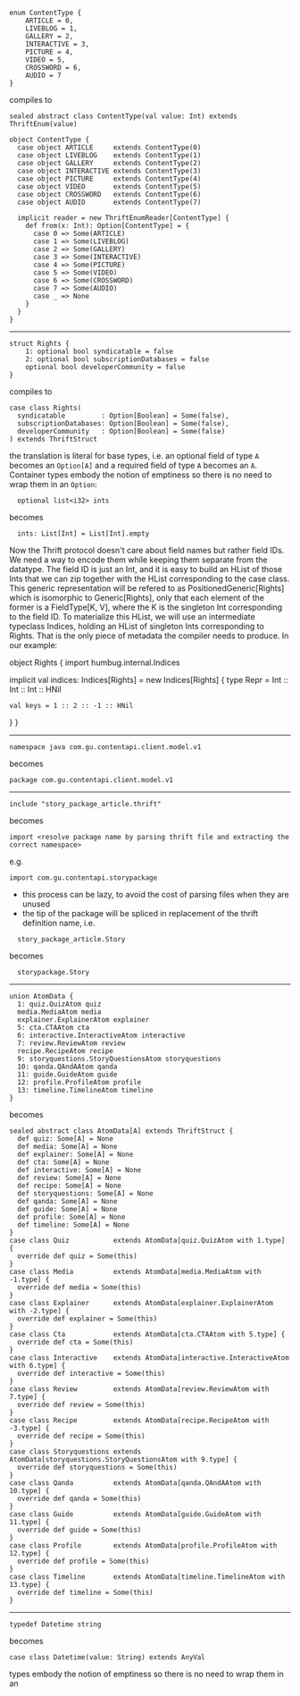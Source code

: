 ```
enum ContentType {
    ARTICLE = 0,
    LIVEBLOG = 1,
    GALLERY = 2,
    INTERACTIVE = 3,
    PICTURE = 4,
    VIDEO = 5,
    CROSSWORD = 6,
    AUDIO = 7
}
```

compiles to

```
sealed abstract class ContentType(val value: Int) extends ThriftEnum(value)

object ContentType {
  case object ARTICLE     extends ContentType(0)
  case object LIVEBLOG    extends ContentType(1)
  case object GALLERY     extends ContentType(2)
  case object INTERACTIVE extends ContentType(3)
  case object PICTURE     extends ContentType(4)
  case object VIDEO       extends ContentType(5)
  case object CROSSWORD   extends ContentType(6)
  case object AUDIO       extends ContentType(7)

  implicit reader = new ThriftEnumReader[ContentType] {
    def from(x: Int): Option[ContentType] = {
      case 0 => Some(ARTICLE)
      case 1 => Some(LIVEBLOG)
      case 2 => Some(GALLERY)
      case 3 => Some(INTERACTIVE)
      case 4 => Some(PICTURE)
      case 5 => Some(VIDEO)
      case 6 => Some(CROSSWORD)
      case 7 => Some(AUDIO)
      case _ => None
    }
  }
}
```

---
```
struct Rights {
    1: optional bool syndicatable = false
    2: optional bool subscriptionDatabases = false
    optional bool developerCommunity = false
}
```

compiles to

```
case class Rights(
  syndicatable         : Option[Boolean] = Some(false),
  subscriptionDatabases: Option[Boolean] = Some(false),
  developerCommunity   : Option[Boolean] = Some(false)
) extends ThriftStruct
```

the translation is literal for base types, i.e. an optional field of type `A`
becomes an `Option[A]` and a required field of type `A` becomes an `A`. Container
types embody the notion of emptiness so there is no need to wrap them in an
`Option`:

```
  optional list<i32> ints
```

becomes

```
  ints: List[Int] = List[Int].empty
```

Now the Thrift protocol doesn't care about field names but rather field IDs.
We need a way to encode them while keeping them separate from the datatype.
The field ID is just an Int, and it is easy to build an HList of those Ints
that we can zip together with the HList corresponding to the case class. This
generic representation will be refered to as PositionedGeneric[Rights] which
is isomorphic to Generic[Rights], only that each element of the former is a
FieldType[K, V], where the K is the singleton Int corresponding to the field ID.
To materialize this HList, we will use an intermediate typeclass Indices, holding
an HList of singleton Ints corresponding to Rights. That is the only piece of
metadata the compiler needs to produce. In our example:

object Rights {
  import humbug.internal.Indices

  implicit val indices: Indices[Rights] = new Indices[Rights] {
    type Repr = Int :: Int :: Int :: HNil

    val keys = 1 :: 2 :: -1 :: HNil
  }
}

---
```
namespace java com.gu.contentapi.client.model.v1
```

becomes

```
package com.gu.contentapi.client.model.v1
```

---

```
include "story_package_article.thrift"
```

becomes

```
import <resolve package name by parsing thrift file and extracting the correct namespace>
```

e.g.

```
import com.gu.contentapi.storypackage
```

- this process can be lazy, to avoid the cost of parsing files when they are unused
- the tip of the package will be spliced in replacement of the thrift definition name, i.e.

```
  story_package_article.Story
```

becomes

```
  storypackage.Story
```

---

```
union AtomData {
  1: quiz.QuizAtom quiz
  media.MediaAtom media
  explainer.ExplainerAtom explainer
  5: cta.CTAAtom cta
  6: interactive.InteractiveAtom interactive
  7: review.ReviewAtom review
  recipe.RecipeAtom recipe
  9: storyquestions.StoryQuestionsAtom storyquestions
  10: qanda.QAndAAtom qanda
  11: guide.GuideAtom guide
  12: profile.ProfileAtom profile
  13: timeline.TimelineAtom timeline
}
```

becomes

```
sealed abstract class AtomData[A] extends ThriftStruct {
  def quiz: Some[A] = None
  def media: Some[A] = None
  def explainer: Some[A] = None
  def cta: Some[A] = None
  def interactive: Some[A] = None
  def review: Some[A] = None
  def recipe: Some[A] = None
  def storyquestions: Some[A] = None
  def qanda: Some[A] = None
  def guide: Some[A] = None
  def profile: Some[A] = None
  def timeline: Some[A] = None
}
case class Quiz           extends AtomData[quiz.QuizAtom with 1.type] {
  override def quiz = Some(this)
}
case class Media          extends AtomData[media.MediaAtom with -1.type] {
  override def media = Some(this)
}
case class Explainer      extends AtomData[explainer.ExplainerAtom with -2.type] {
  override def explainer = Some(this)
}
case class Cta            extends AtomData[cta.CTAAtom with 5.type] {
  override def cta = Some(this)
}
case class Interactive    extends AtomData[interactive.InteractiveAtom with 6.type] {
  override def interactive = Some(this)
}
case class Review         extends AtomData[review.ReviewAtom with 7.type] {
  override def review = Some(this)
}
case class Recipe         extends AtomData[recipe.RecipeAtom with -3.type] {
  override def recipe = Some(this)
}
case class Storyquestions extends AtomData[storyquestions.StoryQuestionsAtom with 9.type] {
  override def storyquestions = Some(this)
}
case class Qanda          extends AtomData[qanda.QAndAAtom with 10.type] {
  override def qanda = Some(this)
}
case class Guide          extends AtomData[guide.GuideAtom with 11.type] {
  override def guide = Some(this)
}
case class Profile        extends AtomData[profile.ProfileAtom with 12.type] {
  override def profile = Some(this)
}
case class Timeline       extends AtomData[timeline.TimelineAtom with 13.type] {
  override def timeline = Some(this)
}
```

---

```
typedef Datetime string
```

becomes

```
case class Datetime(value: String) extends AnyVal
```
types embody the notion of emptiness so there is no need to wrap them in an

